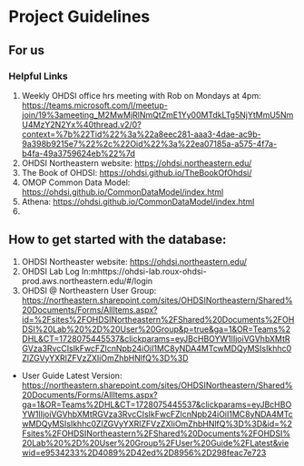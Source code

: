 # Project Guidelines

## For us

### Helpful Links

1. Weekly OHDSI office hrs meeting with Rob on Mondays at 4pm: https://teams.microsoft.com/l/meetup-join/19%3ameeting_M2MwMjRlNmQtZmE1Yy00MTdkLTg5NjYtMmU5NmU4MzY2N2Yx%40thread.v2/0?context=%7b%22Tid%22%3a%22a8eec281-aaa3-4dae-ac9b-9a398b9215e7%22%2c%22Oid%22%3a%22ea07185a-a575-4f7a-b4fa-49a3759624eb%22%7d
2. OHDSI Northeastern website: https://ohdsi.northeastern.edu/
3. The Book of OHDSI: https://ohdsi.github.io/TheBookOfOhdsi/
4. OMOP Common Data Model: https://ohdsi.github.io/CommonDataModel/index.html
5. Athena: https://ohdsi.github.io/CommonDataModel/index.html
6.

## How to get started with the database:

1. OHDSI Northeaster website: https://ohdsi.northeastern.edu/
2. OHDSI Lab Log In:mhttps://ohdsi-lab.roux-ohdsi-prod.aws.northeastern.edu/#/login
3. OHDSI @ Northeastern User Group: https://northeastern.sharepoint.com/sites/OHDSINortheastern/Shared%20Documents/Forms/AllItems.aspx?id=%2Fsites%2FOHDSINortheastern%2FShared%20Documents%2FOHDSI%20Lab%20%2D%20User%20Group&p=true&ga=1&OR=Teams%2DHL&CT=1728075445537&clickparams=eyJBcHBOYW1lIjoiVGVhbXMtRGVza3RvcCIsIkFwcFZlcnNpb24iOiI1MC8yNDA4MTcwMDQyMSIsIkhhc0ZlZGVyYXRlZFVzZXIiOmZhbHNlfQ%3D%3D

- User Guide Latest Version: https://northeastern.sharepoint.com/sites/OHDSINortheastern/Shared%20Documents/Forms/AllItems.aspx?ga=1&OR=Teams%2DHL&CT=1728075445537&clickparams=eyJBcHBOYW1lIjoiVGVhbXMtRGVza3RvcCIsIkFwcFZlcnNpb24iOiI1MC8yNDA4MTcwMDQyMSIsIkhhc0ZlZGVyYXRlZFVzZXIiOmZhbHNlfQ%3D%3D&id=%2Fsites%2FOHDSINortheastern%2FShared%20Documents%2FOHDSI%20Lab%20%2D%20User%20Group%2FUser%20Guide%2FLatest&viewid=e9534233%2D4089%2D42ed%2D8956%2D298feac7e723
